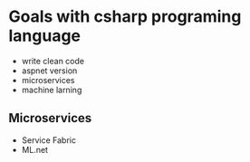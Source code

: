 # Goals with csharp programing language

- write clean code
- aspnet version
- microservices
- machine larning

## Microservices
- Service Fabric
- ML.net
